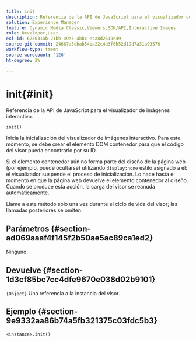 ```yaml
---
title: init
description: Referencia de la API de JavaScript para el visualizador de imágenes interactivo.
solution: Experience Manager
feature: Dynamic Media Classic,Viewers,SDK/API,Interactive Images
role: Developer,User
exl-id: 675031ab-21bb-49a5-abbc-eca8d2619e49
source-git-commit: 24667a5ebab54ba22c4a3f6b52d19d7a31a93576
workflow-type: tm+mt
source-wordcount: '126'
ht-degree: 2%

---
```


# init{#init}

Referencia de la API de JavaScript para el visualizador de imágenes interactivo.

`init()`

Inicia la inicialización del visualizador de imágenes interactivo. Para este momento, se debe crear el elemento DOM contenedor para que el código del visor pueda encontrarlo por su ID.

Si el elemento contenedor aún no forma parte del diseño de la página web (por ejemplo, puede ocultarse) utilizando `display:none` estilo asignado a él: el visualizador suspende el proceso de inicialización. Lo hace hasta el momento en que la página web devuelve el elemento contenedor al diseño. Cuando se produce esta acción, la carga del visor se reanuda automáticamente.

Llame a este método solo una vez durante el ciclo de vida del visor; las llamadas posteriores se omiten.

## Parámetros {#section-ad069aaaf4f145f2b50ae5ac89ca1ed2}

Ninguno.

## Devuelve {#section-1d3cf85bc7cc4dfe9670e038d02b9101}

`{Object}` Una referencia a la instancia del visor.

## Ejemplo {#section-9e9332aa86b74a5fb321375c03fdc5b3}

```
<instance>.init()
```
